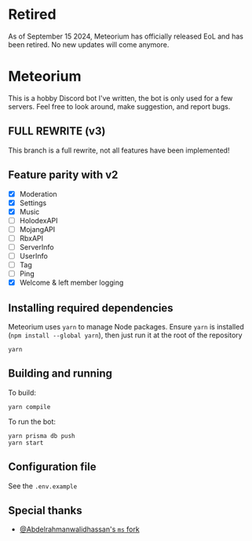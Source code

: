 # Retired
As of September 15 2024, Meteorium has officially released EoL and has been retired. No new updates will come anymore.

# Meteorium

This is a hobby Discord bot I've written, the bot is only used for a few servers.
Feel free to look around, make suggestion, and report bugs.

## FULL REWRITE (v3)

This branch is a full rewrite, not all features have been implemented!

## Feature parity with v2

-   [x] Moderation
-   [x] Settings
-   [x] Music
-   [ ] HolodexAPI
-   [ ] MojangAPI
-   [ ] RbxAPI
-   [ ] ServerInfo
-   [ ] UserInfo
-   [ ] Tag
-   [ ] Ping
-   [x] Welcome & left member logging

## Installing required dependencies

Meteorium uses `yarn` to manage Node packages. Ensure `yarn` is installed (`npm install --global yarn`), then just run it at the root of the repository

```
yarn
```

## Building and running

To build:

```
yarn compile
```

To run the bot:

```
yarn prisma db push
yarn start
```

## Configuration file

See the `.env.example`

## Special thanks

-   [@Abdelrahmanwalidhassan's `ms` fork](https://github.com/Abdelrahmanwalidhassan/ms)
